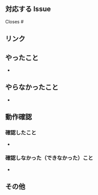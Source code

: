 ## 対応する Issue

<!-- 該当の Issue を Close したくない場合は、 `Closes` の文言を削除する。 -->
Closes #

## リンク

<!-- タスク管理/整理用の Notion ページや参考にしたサイト等があれば記載する。 -->

## やったこと

- 

## やらなかったこと

- 

## 動作確認

### 確認したこと
<!-- スクショや動画を貼っても良い。 -->

- 

### 確認しなかった（できなかった）こと

- 

## その他
